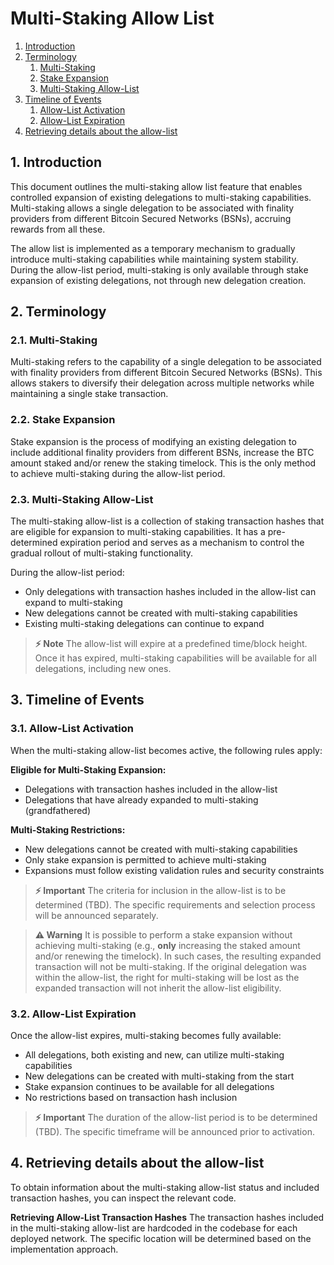 # Multi-Staking Allow List

1. [Introduction](#1-introduction)
2. [Terminology](#2-terminology)
   1. [Multi-Staking](#21-multi-staking)
   2. [Stake Expansion](#22-stake-expansion)
   3. [Multi-Staking Allow-List](#23-multi-staking-allow-list)
3. [Timeline of Events](#3-timeline-of-events)
   1. [Allow-List Activation](#31-allow-list-activation)
   2. [Allow-List Expiration](#32-allow-list-expiration)
4. [Retrieving details about the allow-list](#4-retrieving-details-about-the-allow-list)

## 1. Introduction

This document outlines the multi-staking allow list feature that enables controlled
expansion of existing delegations to multi-staking capabilities. Multi-staking allows
a single delegation to be associated with finality providers from different
Bitcoin Secured Networks (BSNs), accruing rewards from all these.

The allow list is implemented as a temporary mechanism to gradually introduce
multi-staking capabilities while maintaining system stability. During the allow-list
period, multi-staking is only available through stake expansion of existing
delegations, not through new delegation creation.

## 2. Terminology

### 2.1. Multi-Staking

Multi-staking refers to the capability of a single delegation to be associated
with finality providers from different Bitcoin Secured Networks (BSNs).
This allows stakers to diversify their delegation across multiple networks
while maintaining a single stake transaction.

### 2.2. Stake Expansion

Stake expansion is the process of modifying an existing delegation to include
additional finality providers from different BSNs, increase the BTC amount staked
and/or renew the staking timelock. This is the
only method to achieve multi-staking during the allow-list period.

### 2.3. Multi-Staking Allow-List

The multi-staking allow-list is a collection of staking transaction hashes
that are eligible for expansion to multi-staking capabilities. It has a
pre-determined expiration period and serves as a mechanism to control
the gradual rollout of multi-staking functionality.

During the allow-list period:

- Only delegations with transaction hashes included in the allow-list can expand to multi-staking
- New delegations cannot be created with multi-staking capabilities
- Existing multi-staking delegations can continue to expand

> **⚡ Note**
> The allow-list will expire at a predefined time/block height. Once it has expired,
> multi-staking capabilities will be available for all delegations, including new ones.

## 3. Timeline of Events

### 3.1. Allow-List Activation

When the multi-staking allow-list becomes active, the following rules apply:

**Eligible for Multi-Staking Expansion:**

- Delegations with transaction hashes included in the allow-list
- Delegations that have already expanded to multi-staking (grandfathered)

**Multi-Staking Restrictions:**

- New delegations cannot be created with multi-staking capabilities
- Only stake expansion is permitted to achieve multi-staking
- Expansions must follow existing validation rules and security constraints

> **⚡ Important**
> The criteria for inclusion in the allow-list is to be determined (TBD).
> The specific requirements and selection process will be announced separately.

> **⚠️ Warning**
> It is possible to perform a stake expansion without achieving multi-staking
> (e.g., **only** increasing the staked amount and/or renewing the timelock).
> In such cases, the resulting expanded transaction will not be multi-staking.
> If the original delegation
> was within the allow-list, the right for multi-staking will be lost as the
> expanded transaction will not inherit the allow-list eligibility.

### 3.2. Allow-List Expiration

Once the allow-list expires, multi-staking becomes fully available:

- All delegations, both existing and new, can utilize multi-staking capabilities
- New delegations can be created with multi-staking from the start
- Stake expansion continues to be available for all delegations
- No restrictions based on transaction hash inclusion

> **⚡ Important**
> The duration of the allow-list period is to be determined (TBD).
> The specific timeframe will be announced prior to activation.

## 4. Retrieving details about the allow-list

To obtain information about the multi-staking allow-list status and included
transaction hashes, you can inspect the relevant code.

**Retrieving Allow-List Transaction Hashes**
The transaction hashes included in the multi-staking allow-list are hardcoded
in the codebase for each deployed network. The specific location will be
determined based on the implementation approach.
